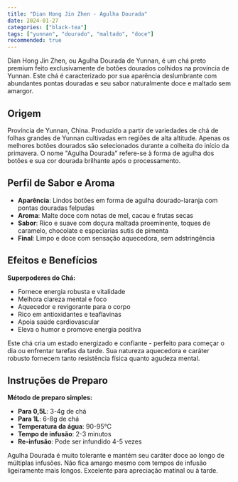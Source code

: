 ```yaml
---
title: "Dian Hong Jin Zhen - Agulha Dourada"
date: 2024-01-27
categories: ["black-tea"]
tags: ["yunnan", "dourado", "maltado", "doce"]
recommended: true
---
```

Dian Hong Jin Zhen, ou Agulha Dourada de Yunnan, é um chá preto premium feito exclusivamente de botões dourados colhidos na província de Yunnan. Este chá é caracterizado por sua aparência deslumbrante com abundantes pontas douradas e seu sabor naturalmente doce e maltado sem amargor.

## Origem

Província de Yunnan, China. Produzido a partir de variedades de chá de folhas grandes de Yunnan cultivadas em regiões de alta altitude. Apenas os melhores botões dourados são selecionados durante a colheita do início da primavera. O nome "Agulha Dourada" refere-se à forma de agulha dos botões e sua cor dourada brilhante após o processamento.

## Perfil de Sabor e Aroma

- **Aparência**: Lindos botões em forma de agulha dourado-laranja com pontas douradas felpudas
- **Aroma**: Malte doce com notas de mel, cacau e frutas secas
- **Sabor**: Rico e suave com doçura maltada proeminente, toques de caramelo, chocolate e especiarias sutis de pimenta
- **Final**: Limpo e doce com sensação aquecedora, sem adstringência

## Efeitos e Benefícios

**Superpoderes do Chá:**
- Fornece energia robusta e vitalidade
- Melhora clareza mental e foco
- Aquecedor e revigorante para o corpo
- Rico em antioxidantes e teaflavinas
- Apoia saúde cardiovascular
- Eleva o humor e promove energia positiva

Este chá cria um estado energizado e confiante - perfeito para começar o dia ou enfrentar tarefas da tarde. Sua natureza aquecedora e caráter robusto fornecem tanto resistência física quanto agudeza mental.

## Instruções de Preparo

**Método de preparo simples:**
- **Para 0,5L**: 3-4g de chá
- **Para 1L**: 6-8g de chá
- **Temperatura da água**: 90-95°C
- **Tempo de infusão**: 2-3 minutos
- **Re-infusão**: Pode ser infundido 4-5 vezes

Agulha Dourada é muito tolerante e mantém seu caráter doce ao longo de múltiplas infusões. Não fica amargo mesmo com tempos de infusão ligeiramente mais longos. Excelente para apreciação matinal ou à tarde.
